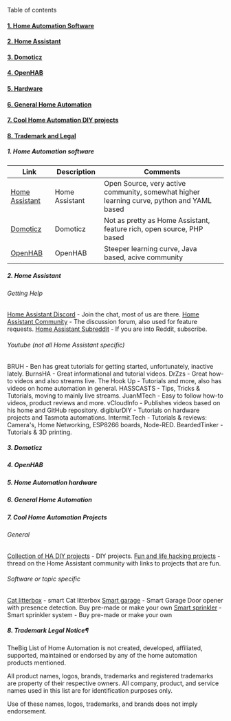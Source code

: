 Table of contents

#### [1. Home Automation Software](./README.md#home-automation-software)
#### [2. Home Assistant](./README.md#home-assistant)
#### [3. Domoticz](./README.md#domoticz)
#### [4. OpenHAB](./README.md#openhab)
#### [5. Hardware](./README.md#home-automation-hardware)
#### [6. General Home Automation](./README.md#general-home-automation)
#### [7. Cool Home Automation DIY projects](./README.md#cool-home-automation-diy-projects)
#### [8. Trademark and Legal](./README.md#trademark-legal-notice)

##### 1. Home Automation software

| Link  | Description | Comments |
| ------------- | ------------- | ------------- |
| [Home Assistant](https://home-assistant.io/) | Home Assistant | Open Source, very active community, somewhat higher learning curve, python and YAML based |
| [Domoticz](https://www.domoticz.com/) | Domoticz | Not as pretty as Home Assistant, feature rich, open source, PHP based |
| [OpenHAB](https://www.openhab.org/) | OpenHAB | Steeper learning curve, Java based, acive community |

##### 2. Home Assistant

###### Getting Help

[Home Assistant Discord](https://discord.gg/c5DvZ4e) - Join the chat, most of us are there.
[Home Assistant Community](https://community.home-assistant.io) - The discussion forum, also used for feature requests.
[Home Assistant Subreddit](https://www.reddit.com/r/homeassistant/) - If you are into Reddit, subscribe.

###### Youtube (not all Home Assistant specific)

BRUH - Ben has great tutorials for getting started, unfortunately, inactive lately.
BurnsHA - Great informational and tutorial videos.
DrZzs - Great how-to videos and also streams live.
The Hook Up - Tutorials and more, also has videos on home automation in general.
HASSCASTS - Tips, Tricks & Tutorials, moving to mainly live streams.
JuanMTech - Easy to follow how-to videos, product reviews and more.
vCloudInfo - Publishes videos based on his home and GitHub repository.
digiblurDIY - Tutorials on hardware projects and Tasmota automations.
Intermit.Tech - Tutorials & reviews: Camera's, Home Networking, ESP8266 boards, Node-RED.
BeardedTinker - Tutorials & 3D printing.

##### 3. Domoticz

##### 4. OpenHAB

##### 5. Home Automation hardware

##### 6. General Home Automation

##### 7. Cool Home Automation Projects

###### General

[Collection of HA DIY projects](https://www.hackster.io/home-assistant/projects) - DIY projects.
[Fun and life hacking projects](https://community.home-assistant.io/t/projects-that-have-made-life-easier-and-more-enjoyable/50490) - thread on the Home Assistant community with links to projects that are fun.

###### Software or topic specific

[Cat litterbox](https://community.home-assistant.io/t/smart-litter-box-or-smart-cats/27646/) - smart Cat litterbox
[Smart garage](https://opengarage.io/) - Smart Garage Door opener with presence detection. Buy pre-made or make your own
[Smart sprinkler](https://opensprinkler.com/) - Smart sprinkler system - Buy pre-made or make your own

##### 8. Trademark Legal Notice¶

TheBig List of Home Automation  is not created, developed, affiliated, supported, maintained or endorsed by any of the home automation products mentioned.

All product names, logos, brands, trademarks and registered trademarks are property of their respective owners. All company, product, and service names used in this list are for identification purposes only.

Use of these names, logos, trademarks, and brands does not imply endorsement.
